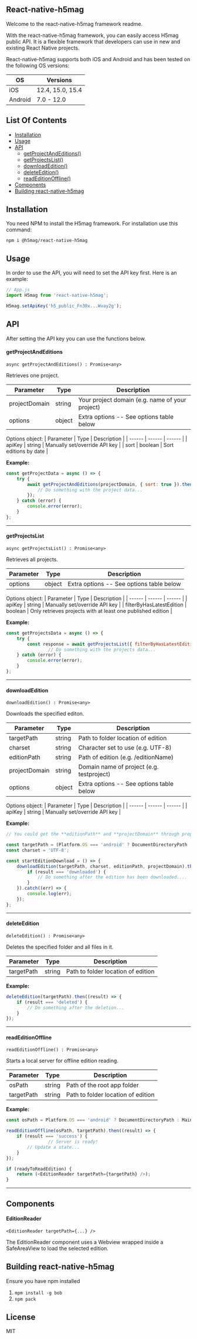 ## **React-native-h5mag**
Welcome to the react-native-h5mag framework readme.

With the react-native-h5mag framework, you can easily access H5mag public API. It is a flexible framework that developers can use in new and existing React Native projects.

React-native-h5mag supports both iOS and Android and has been tested on the following OS versions:

| OS | Versions |
| ------ | ------ |
| iOS | 12.4, 15.0, 15.4 |
| Android | 7.0 - 12.0 |

## **List Of Contents**
- [Installation](#installation)
- [Usage](#usage)
- [API](#api)
  - [getProjectAndEditions()](#getprojectandeditions)
  - [getProjectsList()](#getprojectslist)
  - [downloadEdition()](#downloadedition)
  - [deleteEdition()](#deleteedition)
  - [readEditionOffline()](#readeditionoffline)
- [Components](#components)
- [Building react-native-h5mag](#building-react-native-h5mag)

## **Installation**
You need NPM to install the H5mag framework. For installation use this command:

`npm i @h5mag/react-native-h5mag`

## **Usage**
In order to use the API, you will need to set the API key first. Here is an example:

```js
// App.js
import H5mag from 'react-native-h5mag';

H5mag.setApiKey('h5_public_Fn30x...Wvay2g');
```

## **API**
After setting the API key you can use the functions below.

#### getProjectAndEditions
`async getProjectAndEditions() : Promise<any>`

Retrieves one project.

| Parameter | Type | Description |
| ------ | ------ | ------ |
| projectDomain | string | Your project domain (e.g. name of your project) |
| options | object | Extra options -- See options table below|

Options object:
| Parameter | Type | Description |
| ------ | ------ | ------ |
| apiKey | string | Manually set/override API key |
| sort | boolean | Sort editions by date |

**Example:**

```js
const getProjectData = async () => {
	try {
		await getProjectAndEditions(projectDomain, { sort: true }).then((result) => {
			// Do something with the project data...
		});
	} catch (error) {
		console.error(error);
	}
};
```

---

#### getProjectsList
`async getProjectsList() : Promise<any>`

Retrieves all projects.

| Parameter | Type | Description |
| ------ | ------ | ------ |
| options | object | Extra options -- See options table below|

Options object:
| Parameter | Type | Description |
| ------ | ------ | ------ |
| apiKey | string | Manually set/override API key |
| filterByHasLatestEdition | boolean | Only retrieves projects with at least one published edition |

**Example:**

```js
const getProjectsData = async () => {
	try {
		const response = await getProjectsList({ filterByHasLatestEdition: true });
                // Do something with the projects data...
	} catch (error) {
		console.error(error);
	}
};
```

---

#### downloadEdition
`downloadEdition() : Promise<any>`

Downloads the specified editon.

| Parameter | Type | Description |
| ------ | ------ | ------ |
| targetPath | string | Path to folder location of edition |
| charset | string | Character set to use (e.g. UTF-8) |
| editionPath | string | Path of edition (e.g. /editionName) |
| projectDomain | string | Domain name of project (e.g. testproject) |
| options | object | Extra options -- See options table below|

Options object:
| Parameter | Type | Description |
| ------ | ------ | ------ |
| apiKey | string | Manually set/override API key |

**Example:**

```js
// You could get the **editionPath** and **projectDomain** through props.

const targetPath = (Platform.OS === 'android' ? DocumentDirectoryPath : MainBundlePath) + '/' + projectDomain + edition.path;
const charset = 'UTF-8';

const startEditionDownload = () => {
	downloadEdition(targetPath, charset, editionPath, projectDomain).then((result) => {
		if (result === 'downloaded') {
			// Do something after the edition has been downloaded....
		}
	}).catch((err) => {
		console.log(err);
	});
};
```

---

#### deleteEdition
`deleteEdition() : Promise<any>`

Deletes the specified folder and all files in it.

| Parameter | Type | Description |
| ------ | ------ | ------ |
| targetPath | string | Path to folder location of edition |

**Example:**

```js
deleteEdition(targetPath).then((result) => {
	if (result === 'deleted') {
		// Do something after the deletion...
	}
});
```

---

#### readEditionOffline
`readEditionOffline() : Promise<any>`

Starts a local server for offline edition reading.

| Parameter | Type | Description |
| ------ | ------ | ------ |
| osPath | string | Path of the root app folder |
| targetPath | string | Path to folder location of edition |

**Example:**

```js
const osPath = Platform.OS === 'android' ? DocumentDirectoryPath : MainBundlePath;

readEditionOffline(osPath, targetPath).then((result) => {
	if (result === 'success') {
                // Server is ready!
		// Update a state...
	}
});

if (readyToReadEdition) {
	return (<EditionReader targetPath={targetPath} />);
}
```

---

## **Components**

#### EditionReader
`<EditionReader targetPath={...} />`

The EditionReader component uses a Webview wrapped inside a SafeAreaView to load the selected edition.

## **Building react-native-h5mag**
Ensure you have npm installed

1) `mpm install -g bob`
2) `npm pack`

## **License**
MIT
